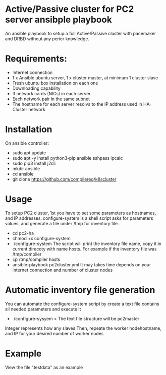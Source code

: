 # Active/Passive cluster for PC2 server ansibple playbook 
An ansible playbook to setup a full Active/Passive cluster with pacemaker and DRBD without any perior knowledge. 

# Requirements:
  * Internet connection
  * 1 x Ansible ubuntu server, 1 x cluster master, at minimum 1 cluster slave
  * Fresh ubuntu box installation on each one
  * Downloading capability
  * 3 network cards (NICs) in each server.
  * Each network pair in the same subnet
  * The hostname for each server resolvs to the IP address used in HA-Cluster network.

# Installation
On ansible controller:
  * sudo apt update 
  * sudo apt -y install python3-pip ansible sshpass ipcalc 
  * sudo pip3 install j2cli
  * mkdir ansible
  * cd ansible
  * git clone https://github.com/compilereg/k8scluster

# Usage
To setup PC2 cluster, 1st you have to set some parameters as hostnames, and IP addresses. 
configure-system is a shell script asks for parameters values, and generate a file under /tmp for inventory file. 
  * cd pc2-ha
  * chmod +x configure-system
  * ./configure-system
     The script will print the inventory file name, copy it in current direcoty with name hosts. For example if the inventory file was /tmp/compiler
  * cp /tmp/compiler hosts
  * ansible-playbook pc2cluster.yml
It may takes time depends on your internet connection and number of cluster nodes

# Automatic inventory file generation
You can automate the configure-system script by create a text file contains all needed parameters and execute it 
 * ./configure-sysyem < <text file name>
The text file structure will be
pc2master
<Cluster master IP>
<Cluster master storage name>
Integer represents how any slaves
<Slave node hostname>
<Slave node IP>
<Slave node storage name>
<Administrator username>
<Administrator password>
<sudo password>
Then, repeate the worker nodehostname, and IP for your desired number of worker nodes

# Example
View the file "testdata" as an example
